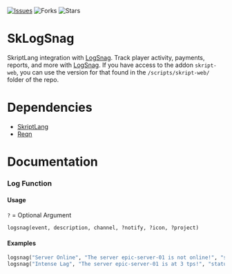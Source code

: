 [![Issues](https://img.shields.io/github/issues/Minematic/SkLogSnag)](https://github.com/Baezor1/Shop/issues) ![Forks](https://img.shields.io/github/forks/Minematic/SkLogSnag) ![Stars](https://img.shields.io/github/stars/Minematic/SkLogSnag)

# SkLogSnag
SkriptLang integration with [LogSnag](https://logsnag.com/). Track player activity, payments, reports, and more with [LogSnag](https://logsnag.com/). If you have access to the addon `skript-web`, you can use the version for that found in the `/scripts/skript-web/` folder of the repo.

# Dependencies
- [SkriptLang](https://github.com/SkriptLang/Skript/releases)
- [Reqn](https://forums.skunity.com/resources/reqn.95/)

# Documentation
### Log Function
#### Usage
`?` = Optional Argument
```
logsnag(event, description, channel, ?notify, ?icon, ?project)
```
#### Examples
```hs
logsnag("Server Online", "The server epic-server-01 is not online!", "status")
logsnag("Intense Lag", "The server epic-server-01 is at 3 tps!", "status", "true", "🔥")
```
